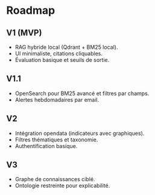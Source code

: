 # Roadmap

## V1 (MVP)

* RAG hybride local (Qdrant + BM25 local).
* UI minimaliste, citations cliquables.
* Évaluation basique et seuils de sortie.

## V1.1

* OpenSearch pour BM25 avancé et filtres par champs.
* Alertes hebdomadaires par email.

## V2

* Intégration opendata (indicateurs avec graphiques).
* Filtres thématiques et taxonomie.
* Authentification basique.

## V3

* Graphe de connaissances ciblé.
* Ontologie restreinte pour explicabilité.
  